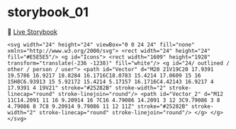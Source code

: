 # storybook_01

🚀 [Live Storybook](https://6346c29f12cb3212588eb719-kysdmcdpcq.chromatic.com/?path=/story/card01--regular)

`<svg width="24" height="24" viewBox="0 0 24 24" fill="none" xmlns="http://www.w3.org/2000/svg">
<rect width="24" height="24" fill="#E5E5E5"/>
<g id="Icons">
<rect width="1609" height="1928" transform="translate(-236 -1238)" fill="white"/>
<g id="24/ outlined / other / person / user">
<path id="Vector" d="M20 21V19C20 17.9391 19.5786 16.9217 18.8284 16.1716C18.0783 15.4214 17.0609 15 16 15H8C6.93913 15 5.92172 15.4214 5.17157 16.1716C4.42143 16.9217 4 17.9391 4 19V21" stroke="#25282B" stroke-width="2" stroke-linecap="round" stroke-linejoin="round"/>
<path id="Vector_2" d="M12 11C14.2091 11 16 9.20914 16 7C16 4.79086 14.2091 3 12 3C9.79086 3 8 4.79086 8 7C8 9.20914 9.79086 11 12 11Z" stroke="#25282B" stroke-width="2" stroke-linecap="round" stroke-linejoin="round"/>
</g>
</g>
</svg>
`
